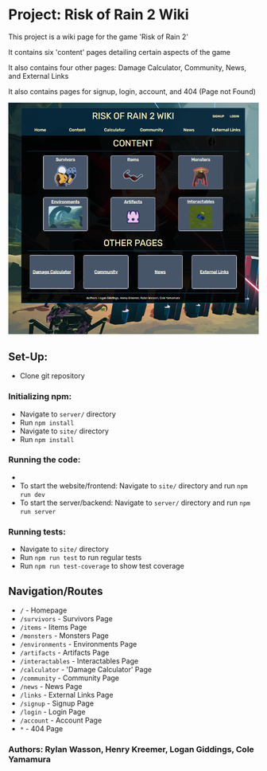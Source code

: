 
# Project: Risk of Rain 2 Wiki
This project is a wiki page for the game 'Risk of Rain 2'

It contains six 'content' pages detailing certain aspects of the game

It also contains four other pages: Damage Calculator, Community, News, and External Links

It also contains pages for signup, login, account, and 404 (Page not Found)


![alt text](image.png)


## Set-Up:
- Clone git repository

### Initializing npm:
- Navigate to `server/` directory
- Run `npm install`
- Navigate to `site/` directory
- Run `npm install`

### Running the code:
- 
- To start the website/frontend: Navigate to `site/` directory and run `npm run dev`
- To start the server/backend: Navigate to `server/` directory and run `npm run server` 

### Running tests:
- Navigate to `site/` directory
- Run `npm run test` to run regular tests
- Run `npm run test-coverage` to show test coverage

## Navigation/Routes
- `/` - Homepage
- `/survivors` - Survivors Page
- `/items` - Iitems Page
- `/monsters` - Monsters Page
- `/environments` - Environments Page
- `/artifacts` - Artifacts Page
- `/interactables` - Interactables Page
- `/calculator` - 'Damage Calculator' Page
- `/community` - Community Page
- `/news` - News Page
- `/links` - External Links Page
- `/signup` - Signup Page
- `/login` - Login Page
- `/account` - Account Page
- `*` - 404 Page



### Authors: Rylan Wasson, Henry Kreemer, Logan Giddings, Cole Yamamura
